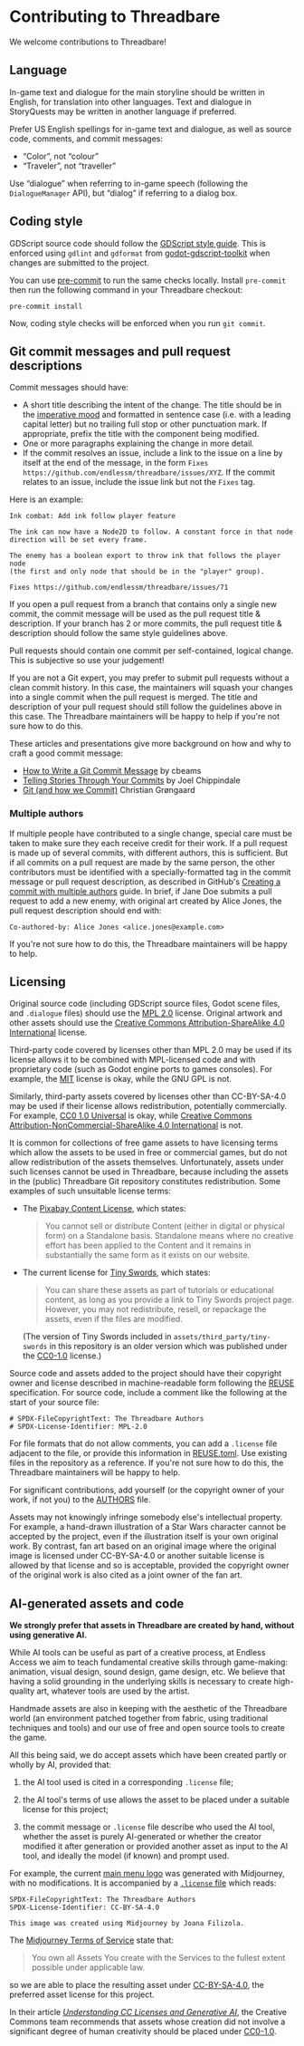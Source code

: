 <!--
SPDX-FileCopyrightText: The Threadbare Authors
SPDX-License-Identifier: MPL-2.0
-->
# Contributing to Threadbare

We welcome contributions to Threadbare!

## Language

In-game text and dialogue for the main storyline should be written in English,
for translation into other languages. Text and dialogue in StoryQuests may
be written in another language if preferred.

Prefer US English spellings for in-game text and dialogue, as well as source
code, comments, and commit messages:

- “Color”, not “colour”
- “Traveler”, not “traveller”

Use “dialogue” when referring to in-game speech (following the `DialogueManager`
API), but “dialog” if referring to a dialog box.

## Coding style

GDScript source code should follow the [GDScript style guide][]. This is
enforced using `gdlint` and `gdformat` from [godot-gdscript-toolkit][] when
changes are submitted to the project.

You can use [pre-commit][] to run the same checks locally. Install `pre-commit`
then run the following command in your Threadbare checkout:

```
pre-commit install
```

Now, coding style checks will be enforced when you run `git commit`.

[GDScript style guide]: https://docs.godotengine.org/en/stable/tutorials/scripting/gdscript/gdscript_styleguide.html
[godot-gdscript-toolkit]: https://github.com/Scony/godot-gdscript-toolkit
[pre-commit]: https://pre-commit.com/

## Git commit messages and pull request descriptions

Commit messages should have:

- A short title describing the intent of the change. The title should be in the
  [imperative mood][] and formatted in sentence case (i.e. with a leading
  capital letter) but no trailing full stop or other punctuation mark. If
  appropriate, prefix the title with the component being modified.
- One or more paragraphs explaining the change in more detail.
- If the commit resolves an issue, include a link to the issue on a line by
  itself at the end of the message, in the form `Fixes
  https://github.com/endlessm/threadbare/issues/XYZ`. If the commit
  relates to an issue, include the issue link but not the `Fixes` tag.

[imperative mood]: https://en.wikipedia.org/wiki/Imperative_mood

Here is an example:

```
Ink combat: Add ink follow player feature

The ink can now have a Node2D to follow. A constant force in that node
direction will be set every frame.

The enemy has a boolean export to throw ink that follows the player node
(the first and only node that should be in the "player" group).

Fixes https://github.com/endlessm/threadbare/issues/71
```

If you open a pull request from a branch that contains only a single new commit,
the commit message will be used as the pull request title & description. If
your branch has 2 or more commits, the pull request title & description should
follow the same style guidelines above.

Pull requests should contain one commit per self-contained, logical change.
This is subjective so use your judgement!

If you are not a Git expert, you may prefer to submit pull requests without a
clean commit history. In this case, the maintainers will squash your changes
into a single commit when the pull request is merged. The title and description
of your pull request should still follow the guidelines above in this case. The
Threadbare maintainers will be happy to help if you're not sure how to do this.

These articles and presentations give more background on how and why to craft a
good commit message:

- [How to Write a Git Commit Message](https://cbea.ms/git-commit/) by cbeams
- [Telling Stories Through Your Commits](https://blog.mocoso.co.uk/posts/talks/telling-stories-through-your-commits)
  by Joel Chippindale
- [Git (and how we Commit)](https://groengaard.dev/blog/git-and-how-we-commit)
  Christian Grøngaard

### Multiple authors

If multiple people have contributed to a single change, special care must be
taken to make sure they each receive credit for their work. If a pull request is
made up of several commits, with different authors, this is sufficient. But if
all commits on a pull request are made by the same person, the other
contributors must be identified with a specially-formatted tag in the commit
message or pull request description, as described in GitHub's
[Creating a commit with multiple authors][co-authored-by] guide. In brief, if
Jane Doe submits a pull request to add a new enemy, with original art created by
Alice Jones, the pull request description should end with:

```
Co-authored-by: Alice Jones <alice.jones@example.com>
```

If you're not sure how to do this, the Threadbare maintainers will be happy to
help.

[co-authored-by]: https://docs.github.com/en/pull-requests/committing-changes-to-your-project/creating-and-editing-commits/creating-a-commit-with-multiple-authors

## Licensing

Original source code (including GDScript source files, Godot scene files, and
`.dialogue` files) should use the [MPL 2.0](../LICENSES/MPL-2.0.txt) license.
Original artwork and other assets should use the [Creative Commons
Attribution-ShareAlike 4.0 International](../LICENSES/CC-BY-SA-4.0.txt) license.

Third-party code covered by licenses other than MPL 2.0 may be used if its
license allows it to be combined with MPL-licensed code and with proprietary
code (such as Godot engine ports to games consoles). For example, the
[MIT](../LICENSES/MIT.txt) license is okay, while the GNU GPL is not.

Similarly, third-party assets covered by licenses other than CC-BY-SA-4.0 may be
used if their license allows redistribution, potentially commercially. For
example, [CC0 1.0 Universal](../LICENSES/CC0-1.0) is okay, while
[Creative Commons Attribution-NonCommercial-ShareAlike 4.0
International](https://creativecommons.org/licenses/by-nc-sa/4.0/deed.en) is
not.

It is common for collections of free game assets to have licensing terms which
allow the assets to be used in free or commercial games, but do not allow
redistribution of the assets themselves. Unfortunately, assets under such
licenses cannot be used in Threadbare, because including the assets in the
(public) Threadbare Git repository constitutes redistribution. Some examples of
such unsuitable license terms:

- The [Pixabay Content License](https://pixabay.com/service/license-summary/),
  which states:

  > You cannot sell or distribute Content (either in digital or physical form)
  > on a Standalone basis. Standalone means where no creative effort has been
  > applied to the Content and it remains in substantially the same form as it
  > exists on our website.

- The current license for [Tiny
  Swords](https://pixelfrog-assets.itch.io/tiny-swords), which states:

  > You can share these assets as part of tutorials or educational content, as
  > long as you provide a link to Tiny Swords project page. However, you may not
  > redistribute, resell, or repackage the assets, even if the files are
  > modified.

  (The version of Tiny Swords included in `assets/third_party/tiny-swords` in
  this repository is an older version which was published under the
  [CC0-1.0](../LICENSES/CC0-1.0.txt) license.)

Source code and assets added to the project should have their copyright owner
and license described in machine-readable form following the
[REUSE](https://reuse.software/) specification. For source code, include a
comment like the following at the start of your source file:

```GDScript
# SPDX-FileCopyrightText: The Threadbare Authors
# SPDX-License-Identifier: MPL-2.0
```

For file formats that do not allow comments, you can add a `.license` file
adjacent to the file, or provide this information in
[REUSE.toml](../REUSE.toml). Use existing files in the repository as a
reference. If you're not sure how to do this, the Threadbare maintainers will be
happy to help.

For significant contributions, add yourself (or the copyright owner of your
work, if not you) to the [AUTHORS](../AUTHORS) file.

Assets may not knowingly infringe somebody else's intellectual property. For
example, a hand-drawn illustration of a Star Wars character cannot be accepted
by the project, even if the illustration itself is your own original work. By
contrast, fan art based on an original image where the original image is
licensed under CC-BY-SA-4.0 or another suitable license is allowed by that
license and so is acceptable, provided the copyright owner of the original work
is also cited as a joint owner of the fan art.

## AI-generated assets and code

**We strongly prefer that assets in Threadbare are created by hand, without
using generative AI.**

While AI tools can be useful as part of a creative process, at Endless Access we
aim to teach fundamental creative skills through game-making: animation, visual
design, sound design, game design, etc. We believe that having a solid grounding
in the underlying skills is necessary to create high-quality art, whatever tools
are used by the artist.

Handmade assets are also in keeping with the aesthetic of the Threadbare world
(an environment patched together from fabric, using traditional techniques and
tools) and our use of free and open source tools to create the game.

All this being said, we do accept assets which have been created partly or
wholly by AI, provided that:

1. the AI tool used is cited in a corresponding `.license` file;

2. the AI tool's terms of use allows the asset to be placed under a suitable
   license for this project;

3. the commit message or `.license` file describe who used the AI tool, whether
   the asset is purely AI-generated or whether the creator modified it after
   generation or provided another asset as input to the AI tool, and ideally the
   model (if known) and prompt used.

For example, the current
[main menu logo](../assets/first_party/logo/threadbare-logo.png)
was generated with Midjourney, with no modifications. It is accompanied by a
[`.license` file](../assets/first_party/logo/threadbare-logo.png.license)
which reads:

```
SPDX-FileCopyrightText: The Threadbare Authors
SPDX-License-Identifier: CC-BY-SA-4.0

This image was created using Midjourney by Joana Filizola.
```

The [Midjourney Terms of Service][midjourney-tos] state that:

> You own all Assets You create with the Services to the fullest extent possible
> under applicable law.

so we are able to place the resulting asset under
[CC-BY-SA-4.0](../LICENSES/CC-BY-SA-4.0.txt), the preferred asset license for
this project.

In their article
[*Understanding CC Licenses and Generative AI*][cc-ai],
the Creative Commons team recommends that assets whose creation did not involve
a significant degree of human creativity should be placed under
[CC0-1.0](../LICENSES/CC0-1.0.txt).

[midjourney-tos]: https://docs.midjourney.com/hc/en-us/articles/32083055291277-Terms-of-Service
[cc-ai]: https://creativecommons.org/2023/08/18/understanding-cc-licenses-and-generative-ai/
